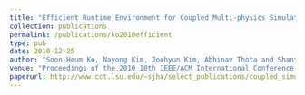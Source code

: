 ```yaml
---
title: "Efficient Runtime Environment for Coupled Multi-physics Simulations: Dynamic Resource Allocation and Load-Balancing"
collection: publications
permalink: /publications/ko2010efficient
type: pub
date: 2010-12-25
author: "Soon-Heum Ko, Nayong Kim, Joohyun Kim, Abhinav Thota and Shantenu Jha"
venue: "Proceedings of the 2010 10th IEEE/ACM International Conference on Cluster, Cloud and Grid Computing"
paperurl: http://www.cct.lsu.edu/~sjha/select_publications/coupled_simulations_framework.pdf
---
```

